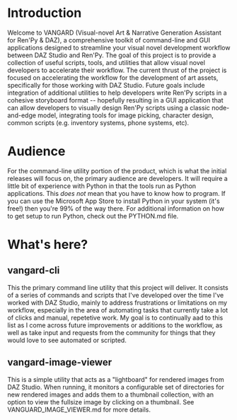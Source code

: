 # Introduction

Welcome to VANGARD (Visual-novel Art & Narrative Generation Assistant for Ren'Py & DAZ), a comprehensive toolkit of command-line and GUI applications designed to streamline your visual novel development workflow between DAZ Studio and Ren'Py. The goal of this project is to provide a collection of useful scripts, tools, and utilities that allow visual novel developers to accelerate their workflow. The current thrust of the project is focused on accelerating the workflow for the development of art assets, specifically for those working with DAZ Studio. Future goals include integration of additional utilities to help developers write Ren'Py scripts in a cohesive storyboard format -- hopefully resulting in a GUI application that can allow developers to visually design Ren'Py scripts using a classic node-and-edge model, integrating tools for image picking, character design, common scripts (e.g. inventory systems, phone systems, etc). 

# Audience 

For the command-line utility portion of the product, which is what the initial releases will focus on, the primary audience are developers. It will require a little bit of experience with Python in that the tools run as Python applications. This *does not* mean that you have to know how to program. If you can use the Microsoft App Store to install Python in your system (it's free!) then you're 99% of the way there. For additional information on how to get setup to run Python, check out the PYTHON.md file. 

# What's here?

## vangard-cli

This the primary command line utility that this project will deliver. It consists of a series of commands and scripts that I've developed over the time I've worked with DAZ Studio, mainly to address frustrations or limitations on my workflow, especially in the area of automating tasks that currently take a lot of clicks and manual, repetetive work. My goal is to continually aad to this list as I come across future improvements or additions to the workflow, as well as take input and requests from the community for things that they would love to see automated or scripted. 

## vangard-image-viewer

This is a simple utility that acts as a "lightboard" for rendered images from DAZ Studio. When running, it monitors a configurable set of directories for new rendered images and adds them to a thumbnail collection, with an option to view the fullsize image by clicking on a thumbnail. See VANGUARD_IMAGE_VIEWER.md for more details. 
